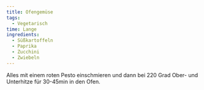 ```yaml
---
title: Ofengemüse
tags:
  - Vegetarisch
time: Lange
ingredients:
  - Süßkartoffeln
  - Paprika
  - Zucchini
  - Zwiebeln
---
```


Alles mit einem roten Pesto einschmieren und dann bei 220 Grad Ober- und
Unterhitze für 30-45min in den Ofen.
